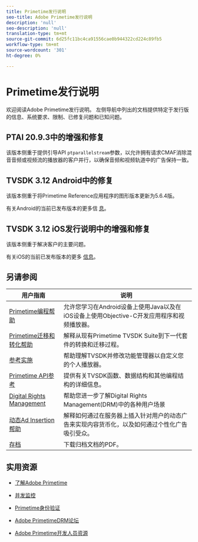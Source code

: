 ```yaml
---
title: Primetime发行说明
seo-title: Adobe Primetime发行说明
description: 'null'
seo-description: 'null'
translation-type: tm+mt
source-git-commit: 6d25fc11bc4ca91556cae0b944322cd224c89fb5
workflow-type: tm+mt
source-wordcount: '301'
ht-degree: 0%

---
```



# Primetime发行说明

欢迎阅读Adobe Primetime发行说明。 左侧导航中列出的文档提供特定于发行版的信息、系统要求、限制、已修复问题和已知问题。

## PTAI 20.9.3中的增强和修复

该版本侧重于提供引导API `ptparallelstream`参数，以允许拥有请求CMAF消除混音音频或视频流的播放器的客户并行，以确保音频和视频轨道中的广告保持一致。

## TVSDK 3.12 Android中的修复

该版本侧重于将Primetime Reference应用程序的图形版本更新为5.6.4版。

有关Android的当前已发布版本的更多信 [息](../release-notes/tvsdk-3x-android.md)。

## TVSDK 3.12 iOS发行说明中的增强和修复

该版本侧重于解决客户的主要问题。

有关iOS的当前已发布版本的更多 [信息](../release-notes/tvsdk-3x-ios.md)。

## 另请参阅

| 用户指南 | 说明 |
|--- |--- |
| [Primetime编程帮助](/help/programming/home.md) | 允许您学习在Android设备上使用Java以及在iOS设备上使用Objective-C开发应用程序和视频播放器。 |
| [Primetime迁移和转化帮助](/help/migration-guides/home.md) | 解释从现有Primetime TVSDK Suite到下一代套件的转换和迁移过程。 |
| [参考实施](/help/android-reference-implementation/home.md) | 帮助理解TVSDK并修改功能管理器以自定义您的个人播放器。 |
| [Primetime API参考](/help/reference/api-references.md) | 提供有关TVSDK函数、数据结构和其他编程结构的详细信息。 |
| [Digital Rights Management](/help/digital-rights-management/home.md) | 帮助您进一步了解Digital Rights Management(DRM)中的各种用户场景 |
| [动态Ad Insertion帮助](/help/dynamic-ad-insertion/home.md) | 解释如何通过在服务器上插入针对用户的动态广告来实现内容货币化，以及如何通过个性化广告吸引受众。 |
| [存档](https://helpx.adobe.com/primetime/archives.html) | 下载归档文档的PDF。 |

## 实用资源

* [了解Adobe Primetime](https://www.adobe.com/in/marketing/primetime.html)

* [并发监控](https://tve.helpdocsonline.com/concurrency-monitoring-introduction)

* [Primetime身份验证](https://tve.helpdocsonline.com/home)

* [Adobe PrimetimeDRM论坛](https://forums.adobe.com/community/adobe_access)

* [Adobe Primetime开发人员资源](https://www.adobe.com/devnet/primetime.html)
